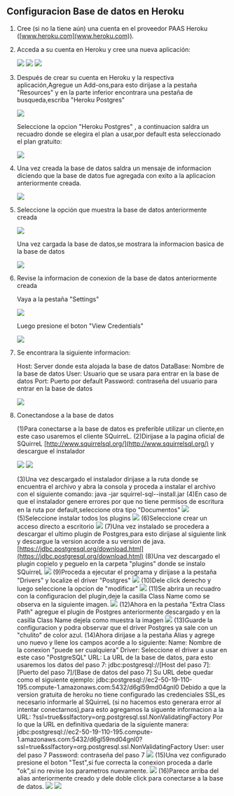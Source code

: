 ## Configuracion Base de datos en Heroku



1. Cree (si no la tiene aún) una cuenta en el proveedor PAAS Heroku ([www.heroku.com](www.heroku.com)).
2. Acceda a su cuenta en Heroku y cree una nueva aplicación:

	![](img/HerokuCreateApp.png)
	![](img/HerokuCreateApp2.png)
	![](img/HerokuCreateApp3.png)

3. Después de crear su cuenta en Heroku y la respectiva aplicación,Agregue un Add-ons,para esto dirijase a la pestaña "Resources" y en la parte inferior encontrara una pestaña de busqueda,escriba "Heroku Postgres"

	![](img/HerokuCreateApp4.png)
	
	Seleccione la opcion "Heroku Postgres" , a continuacion saldra un recuadro donde se elegira el plan a usar,por default esta seleccionado el plan gratuito:
	
	![](img/HerokuCreateApp5.png)

4. Una vez creada la base de datos saldra un mensaje de informacion diciendo que la base de datos fue agregada con exito a la aplicacion anteriormente creada.
	
	![](img/HerokuCreateApp6.png)

5. Seleccione la opción que muestra la base de datos anteriormente creada

	![](img/HerokuCreateApp6B.png) 

	Una vez cargada la base de datos,se mostrara la informacion basica de la base de datos

	![](img/HerokuCreateApp7.png)

	
	
6.	Revise la informacion de conexion de la base de datos anteriormente creada

	Vaya a la pestaña "Settings"
	
	![](img/HerokuCreateApp8.png)
	
	Luego presione el boton "View Credentials"
	
	![](img/HerokuCreateApp8B.png)

7.	Se encontrara la siguiente informacion:

	Host: Server donde esta alojada la base de datos
	DataBase: Nombre de la base de datos 
	User: Usuario que se usara para entrar en la base de datos
	Port: Puerto por default 
	Password: contraseña del usuario para entrar en la base de datos
	
	![](img/HerokuCreateApp9.png)


8.	Conectandose a la base de datos
	
	(1)Para conectarse a la base de datos es preferible utilizar un cliente,en este caso usaremos el cliente SQuirreL.
	(2)Dirijase a la pagina oficial de SQuirreL [http://www.squirrelsql.org/](http://www.squirrelsql.org/) y descargue el instalador
	
	![](img/SQuirreLinstaller1.png)
	![](img/SQuirreLinstaller2.png)
	
	(3)Una vez descargado el instalador dirijase a la ruta donde se encuentra el archivo y abra la consola y proceda a instalar el archivo con el siguiente comando:
	java -jar squirrel-sql-<version>-install.jar
	(4)En caso de que el instalador genere errores por que no tiene permisos de escritura en la ruta por default,seleccione otra tipo "Documentos"
	![](img/SQuirreLinstaller3.png)
	(5)Seleccione instalar todos los plugins
	![](img/SQuirreLinstaller4.png)
	(6)Seleccione crear un acceso directo a escritorio
	![](img/SQuirreLinstaller5.png)
	(7)Una vez instalado se procedera a descargar el ultimo plugin de Postgres,para esto dirijase al siguiente link y descargue la version acorde a su version de java.
	[https://jdbc.postgresql.org/download.html](https://jdbc.postgresql.org/download.html)
	(8)Una vez descargado el plugin copielo y peguelo en la carpeta "plugins"  donde se instalo SQuirreL
	![](img/SQuirreLinstaller6.png)
	(9)Proceda a ejecutar el programa y dirijase a la pestaña "Drivers" y localize el driver "Postgres"
	![](img/SQuirreLinstaller7.png)
	(10)Dele click derecho y luego seleccione la opcion de "modificar"
	![](img/SQuirreLinstaller8.png)
	(11)Se abrira un recuadro con la configuracion del plugin,deje la casilla Class Name como se observa en la siguiente imagen.
	![](img/SQuirreLinstaller9.png)
	(12)Ahora en la pestaña "Extra Class Path" agregue el plugin de Postgres anteriormente descargado y en la casilla Class Name dejela como muestra la imagen
	![](img/SQuirreLinstaller10.png)
	(13)Guarde la configuracion y podra observar que el driver Postgres ya sale con un "chulito" de color azul.
	(14)Ahora dirijase a la pestaña Alias y agrege uno nuevo y llene los campos acorde a lo siguiente:
	Name: Nombre de la conexion "puede ser cualquiera"
	Driver: Seleccione el driver a usar en este caso "PostgreSQL"
	URL: La URL de la base de datos, para esto usaremos los datos del paso 7:
		jdbc:postgresql://[Host del paso 7]:[Puerto del paso 7]/[Base de datos del paso 7]
		Su URL debe quedar como el siguiente ejemplo: 
		jdbc:postgresql://ec2-50-19-110-195.compute-1.amazonaws.com:5432/d6gl59md04gnl0
		Debido a que la version gratuita de heroku no tiene configurado las credenciales SSL,es necesario informarle al SQuirreL (si no hacemos esto generara error al intentar conectarnos),para esto agregamos la siguente informacion a la URL:
		?ssl=true&sslfactory=org.postgresql.ssl.NonValidatingFactory
		Por lo que la URL en definitiva quedaria de la siguiente manera:
		jdbc:postgresql://ec2-50-19-110-195.compute-1.amazonaws.com:5432/d6gl59md04gnl0?ssl=true&sslfactory=org.postgresql.ssl.NonValidatingFactory
	User: user del paso 7
	Password: contraseña del paso 7
	![](img/SQuirreLinstaller11.png)
	(15)Una vez configurado presione el boton "Test",si fue correcta la conexion proceda a darle "ok",si no revise los parametros nuevamente.
	![](img/SQuirreLinstaller12.png)
	(16)Parece arriba del alias anteriormente creado y dele doble click para conectarse a la base de datos.
	![](img/SQuirreLinstaller13.png)
	![](img/SQuirreLinstaller14.png)
